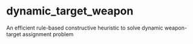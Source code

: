 # dynamic_target_weapon
An efficient rule-based constructive heuristic to solve dynamic weapon-target assignment problem
